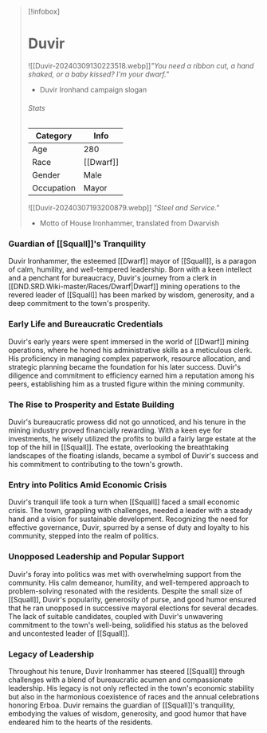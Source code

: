 > [!infobox]
> # Duvir
> ![[Duvir-20240309130223518.webp]]*"You need a ribbon cut, a hand shaked, or a baby kissed? I'm your dwarf."*
> - Duvir Ironhand campaign slogan
> ###### Stats
> | Category |  Info |
> | ---- | ---- |
> | Age | 280 |
> | Race | [[Dwarf]] |
> | Gender | Male |
> | Occupation | Mayor |
>![[Duvir-20240307193200879.webp]]
>*"Steel and Service."*
> - Motto of House Ironhammer, translated from Dwarvish

### Guardian of [[Squall]]'s Tranquility
Duvir Ironhammer, the esteemed [[Dwarf]] mayor of [[Squall]], is a paragon of calm, humility, and well-tempered leadership. Born with a keen intellect and a penchant for bureaucracy, Duvir's journey from a clerk in [[DND.SRD.Wiki-master/Races/Dwarf|Dwarf]] mining operations to the revered leader of [[Squall]] has been marked by wisdom, generosity, and a deep commitment to the town's prosperity.

### Early Life and Bureaucratic Credentials
Duvir's early years were spent immersed in the world of [[Dwarf]] mining operations, where he honed his administrative skills as a meticulous clerk. His proficiency in managing complex paperwork, resource allocation, and strategic planning became the foundation for his later success. Duvir's diligence and commitment to efficiency earned him a reputation among his peers, establishing him as a trusted figure within the mining community.

### The Rise to Prosperity and Estate Building
Duvir's bureaucratic prowess did not go unnoticed, and his tenure in the mining industry proved financially rewarding. With a keen eye for investments, he wisely utilized the profits to build a fairly large estate at the top of the hill in [[Squall]]. The estate, overlooking the breathtaking landscapes of the floating islands, became a symbol of Duvir's success and his commitment to contributing to the town's growth.

### Entry into Politics Amid Economic Crisis
Duvir's tranquil life took a turn when [[Squall]] faced a small economic crisis. The town, grappling with challenges, needed a leader with a steady hand and a vision for sustainable development. Recognizing the need for effective governance, Duvir, spurred by a sense of duty and loyalty to his community, stepped into the realm of politics.

### Unopposed Leadership and Popular Support
Duvir's foray into politics was met with overwhelming support from the community. His calm demeanor, humility, and well-tempered approach to problem-solving resonated with the residents. Despite the small size of [[Squall]], Duvir's popularity, generosity of purse, and good humor ensured that he ran unopposed in successive mayoral elections for several decades. The lack of suitable candidates, coupled with Duvir's unwavering commitment to the town's well-being, solidified his status as the beloved and uncontested leader of [[Squall]].

### Legacy of Leadership
Throughout his tenure, Duvir Ironhammer has steered [[Squall]] through challenges with a blend of bureaucratic acumen and compassionate leadership. His legacy is not only reflected in the town's economic stability but also in the harmonious coexistence of races and the annual celebrations honoring Erboa. Duvir remains the guardian of [[Squall]]'s tranquility, embodying the values of wisdom, generosity, and good humor that have endeared him to the hearts of the residents.